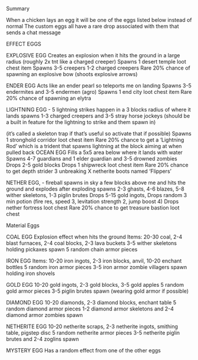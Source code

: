 Summary

When a chicken lays an egg it will be one of the eggs listed below instead of normal
The custom eggs all have a rare drop associated with them that sends a chat message

EFFECT EGGS

EXPLOSIVE EGG
Creates an explosion when it hits the ground in a large radius (roughly 2x tnt like a charged creeper)
Spawns 1 desert temple loot chest item
Spawns 3-5 creepers 1-2 charged creepers
Rare 20% chance of spawning an explosive bow (shoots explosive arrows)

ENDER EGG
Acts like an ender pearl so teleports me on landing
Spawns 3-5 endermites and 3-5 endermen (agro)
Spawns 1 end city loot chest item
Rare 20% chance of spawning an elytra

LIGHTNING EGG -
5 lightning strikes happen in a 3 blocks radius of where it lands
spawns 1-3 charged creepers and 3-5 stray horse jockeys (should be a built in feature for the lightning to strike and them spawn in)

(it’s called a skeleton trap if that’s useful so activate that if possible)
Spawns 1 stronghold corridor loot chest item
Rare 20% chance to get a ‘Lightning Rod’ which is a trident that spawns lightning at the block aiming at when pulled back
OCEAN EGG
Fills a 5x5 area below where it lands with water
Spawns 4-7 guardians and 1 elder guardian and 3-5 drowned zombies
Drops 2-5 gold blocks
Drops 1 shipwreck loot chest item
Rare 20% chance to get depth strider 3 unbreaking X netherite boots named ‘Flippers’

NETHER EGG, -
fireball spawns in sky a few blocks above me and hits the ground and explodes
after exploding spawns 2-3 ghasts, 4-6 blazes, 5-8 wither skeletons, 1-3 piglin brutes
Drops 5-15 gold ingots,
Drops random 3 min potion (fire res, speed 3, levitation strength 2, jump boost 4)
Drops nether fortress loot chest
Rare 20% chance to get treasure bastion loot chest

Material Eggs

COAL EGG
Explosion effect when hits the ground
Items: 20-30 coal, 2-4 blast furnaces, 2-4 coal blocks, 2-3 lava buckets
3-5 wither skeletons holding pickaxes spawn
5 random chain armor pieces

IRON EGG
Items: 10-20 iron ingots, 2-3 iron blocks, anvil, 10-20 enchant bottles
5 random iron armor pieces
3-5 iron armor zombie villagers spawn holding iron shovels

GOLD EGG
10-20 gold ingots, 2-3 gold blocks, 3-5 gold apples
5 random gold armor pieces
3-5 piglin brutes spawn (wearing gold armor if possible)

DIAMOND EGG
10-20 diamonds, 2-3 diamond blocks, enchant table
5 random diamond armor pieces
1-2 diamond armor skeletons and 2-4 diamond armor zombies spawn

NETHERITE EGG
10-20 netherite scraps, 2-3 netherite ingots, smithing table, pigstep disc
5 random netherite armor pieces
3-5 netherite piglin brutes and 2-4 zoglins spawn

MYSTERY EGG
Has a random effect from one of the other eggs
